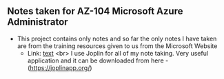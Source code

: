## Notes taken for AZ-104 Microsoft Azure Administrator
- This project contains only notes and so far the only notes I have taken are from the training resources given to us from the Microsoft Website
    - Link: [text](https://learn.microsoft.com/en-us/training/courses/az-104t00)
        <br\>
I use Joplin for all of my note taking. Very useful application and it can be downloaded from here - (https://joplinapp.org/)
